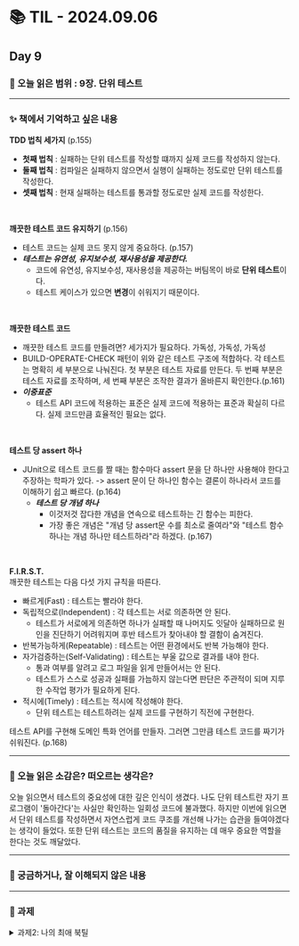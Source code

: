 # 📚 TIL - 2024.09.06

## Day 9

### 🔖 오늘 읽은 범위 : 9장. 단위 테스트

---

### ✨ 책에서 기억하고 싶은 내용

**TDD 법칙 세가지** (p.155)<br>
- **첫째 법칙** : 실패하는 단위 테스트를 작성할 떄까지 실제 코드를 작성하지 않는다.
- **둘째 법칙** : 컴파일은 실패하지 않으면서 실행이 실패하는 정도로만 단위 테스트를 작성한다.
- **셋째 법칙** : 현재 실패하는 테스트를 통과할 정도로만 실제 코드를 작성한다.

<br>

**깨끗한 테스트 코드 유지하기** (p.156)
- 테스트 코드는 실제 코드 못지 않게 중요하다. (p.157)
- ***테스트는 유연성, 유지보수성, 재사용성을 제공한다.***
    - 코드에 유연성, 유지보수성, 재사용성을 제공하는 버팀목이 바로 **단위 테스트**이다.
    - 테스트 케이스가 있으면 **변경**이 쉬워지기 때문이다.

<br>

**깨끗한 테스트 코드** <br>
- 깨끗한 테스트 코드를 만들려면? 세가지가 필요하다. 가독성, 가독성, 가독성
- BUILD-OPERATE-CHECK 패턴이 위와 같은 테스트 구조에 적합하다. 각 테스트는 명확히 세 부분으로 나눠진다. 첫 부분은 테스트 자료를 만든다. 두 번째 부분은 테스트 자료를 조작하며, 세 번째 부분은 조작한 결과가 올바른지 확인한다.(p.161)
- ***이중표준***
    - 테스트 API 코드에 적용하는 표준은 실제 코드에 적용하는 표준과 확실히 다르다. 실제 코드만큼 효율적인 필요는 없다.

<br>

**테스트 당 assert 하나** <br>
- JUnit으로 테스트 코드를 짤 때는 함수마다 assert 문을 단 하나만 사용해야 한다고 주장하는 학파가 있다. -> assert 문이 단 하나인 함수는 결론이 하나라서 코드를 이해하기 쉽고 빠르다. (p.164)
    - ***테스트 당 개념 하나***
        - 이것저것 잡다한 개념을 연속으로 테스트하는 긴 함수는 피한다.
        - 가장 좋은 개념은 "개념 당 assert문 수를 최소로 줄여라"와 "테스트 함수 하나는 개념 하나만 테스트하라"라 하겠다. (p.167)

<br>

**F.I.R.S.T.** <br>
깨끗한 테스트는 다음 다섯 가지 규칙을 따른다.
- 빠르게(Fast) : 테스트는 빨라야 한다.
- 독립적으로(Independent) : 각 테스트는 서로 의존하면 안 된다.
    - 테스트가 서로에게 의존하면 하나가 실패할 때 나머지도 잇달아 실패하므로 원인을 진단하기 어려워지며 후반 테스트가 찾아내야 할 결함이 숨겨진다.
- 반복가능하게(Repeatable) : 테스트는 어떤 환경에서도 반복 가능해야 한다.
- 자가검증하는(Self-Validating) : 테스트는 부울 값으로 결과를 내야 한다.
    - 통과 여부를 알려고 로그 파일을 읽게 만들어서는 안 된다.
    - 테스트가 스스로 성공과 실패를 가늠하지 않는다면 판단은 주관적이 되며 지루한 수작업 평가가 필요하게 된다.
- 적시에(Timely) : 테스트는 적시에 작성해야 한다.
    - 단위 테스트는 테스트하려는 실제 코드를 구현하기 직전에 구현한다.

테스트 API를 구현해 도메인 특화 언어를 만들자. 그러면 그만큼 테스트 코드를 짜기가 쉬워진다. (p.168)

---

### 💭 오늘 읽은 소감은? 떠오르는 생각은?
오늘 읽으면서 테스트의 중요성에 대한 깊은 인식이 생겼다. 나도 단위 테스트란 자기 프로그램이 '돌아간다'는 사실만 확인하는 일회성 코드에 불과했다. 하지만 이번에 읽으면서 단위 테스트를 작성하면서 자연스럽게 코드 쿠조를 개선해 나가는 습관을 들여야겠다는 생각이 들었다. 또한 단위 테스트는 코드의 품질을 유지하는 데 매우 중요한 역할을 한다는 것도 깨달았다.

---

### 🔎 궁금하거나, 잘 이해되지 않은 내용

---
### 📣 과제
<details>
    <summary>
        과제2: 나의 최애 북틸
    </summary>
    1. Jeeho Park / 선정 이유&소감 : 개념부터 깊게 파고들어 기록으로 남기셔서 내가 이해하지 못한 부분도 이 분의 것을 보고 쉽게 이해할 수 있을 정도로 잘 기록해놓으신 것 같다. <br>
    2. Rami / 선정 이유&소감 : 항상 3줄 요약을 하시는데 가장 중요한 것을 잘 요약하시는 것 같아 가끔 볼 때 중요한 내용을 상기시킬 수 있도록 잘 기록해놓으신 것 같아 선정하였다. <br>
    3. sohee Park / 선정 이유&소감 : 3줄 요약이나, 책에서 기억하고 싶은 내용에 대해 잘 정리하여 적어놓으시는 것을 보고 선정하였다.

</details>
